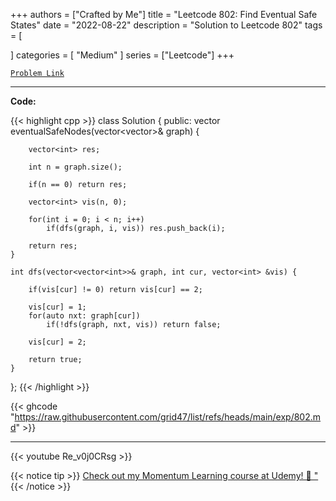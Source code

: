 
+++
authors = ["Crafted by Me"]
title = "Leetcode 802: Find Eventual Safe States"
date = "2022-08-22"
description = "Solution to Leetcode 802"
tags = [
    
]
categories = [
    "Medium"
]
series = ["Leetcode"]
+++



[`Problem Link`](https://leetcode.com/problems/find-eventual-safe-states/description/)

---

**Code:**

{{< highlight cpp >}}
class Solution {
public:
    vector<int> eventualSafeNodes(vector<vector<int>>& graph) {

        vector<int> res;

        int n = graph.size();

        if(n == 0) return res;

        vector<int> vis(n, 0);

        for(int i = 0; i < n; i++)
            if(dfs(graph, i, vis)) res.push_back(i);

        return res;
    }

    int dfs(vector<vector<int>>& graph, int cur, vector<int> &vis) {

        if(vis[cur] != 0) return vis[cur] == 2;

        vis[cur] = 1;
        for(auto nxt: graph[cur])
            if(!dfs(graph, nxt, vis)) return false;

        vis[cur] = 2;

        return true;
    }

};
{{< /highlight >}}

{{< ghcode "https://raw.githubusercontent.com/grid47/list/refs/heads/main/exp/802.md" >}}

---

{{< youtube Re_v0j0CRsg >}}

{{< notice tip >}}
[Check out my Momentum Learning course at Udemy! 🚀 "](https://www.udemy.com/course/blind-75-the-data-structures-and-algorithms-essentials/)
{{< /notice >}}

